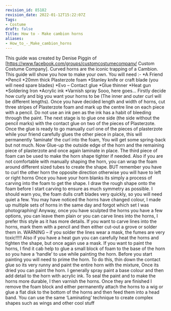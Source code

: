 ```yaml
---
revision_id: 85182
revision_date: 2022-01-12T15:22:07Z
Tags:
- Costume
draft: false
Title: How to - Make cambion horns
aliases:
- How_to_-_Make_cambion_horns
---
```

This guide was created by Denise Piggin of [https://www.facebook.com/groups/customcostumecompany/ Custom Costume Company].
Curved horns are the iconic trapping of a Cambion. This guide will show you how to make your own.
You will need :-
*A Friend
*Pencil
*20mm thick Plasterzote foam
*Stanley knife or craft blade (you will need spare blades)
*Evo – Contact glue
*Glue thinner
*Heat gun
*Soldering Iron
*Acrylic ink
*Varnish spray
Sooo, here goes…
Firstly decide how curly and big you want your horns to be (The inner and outer curl will be different lengths). Once you have decided length and width of horns, cut three stripes of Plasterzote foam and mark up the centre line on each piece with a pencil. Do not use an ink pen as the ink has a habit of bleeding through the paint.
The next stage is to glue one side (the side without the pencil marks) with the contact glue on two of the pieces of Plasterzote. Once the glue is ready to go manually curl one of the pieces of plasterzote while your friend carefully glues the other piece in place, this will permanently ‘laminate’ the curl into the foam, You will get some spring-back but not much.
Now Glue-up the outside edge of the horn and the remaining piece of plasterzote and once again laminate in place. The third piece of foam can be used to make the horn shape tighter if needed. Also if you are not comfortable with manually shaping the horn, you can wrap the foam around different sized tubes to create the shape. BUT remember you have to curl the other horn the opposite direction otherwise you will have to left or right horns
Once you have your horn blanks its simply a process of carving into the foam to get the shape. I draw the rough shape onto the foam before I start carving to ensure as much symmetry as possible. I should warn you, the foam dulls craft blades very quickly, so you will need quiet a few.
You may have noticed the horns have changed colour, I made up multiple sets of horns in the same day and forgot which set I was photographing! Anyway, once you have sculpted the horns you have a few options, you can leave them plain or you can carve lines into the horns, I prefer this style as it has more details. If you want to carve lines into the horns, mark them with a pencil and then either cut-out a grove or solder them in. WARNING – if you solder the lines wear a mask, the fumes are very toxic!!!!!
Also if you have a heat gun you can carefully heat the horns and tighten the shape, but once again use a mask.
If you want to paint the horns, I find it cab help to glue a small block of foam to the base of the horn so you have a ‘handle’ to use while painting the horn. Before you start painting you will need to prime the horn. To do this, thin down the contact glue so its very runny and paint the entire horn with the mixture, Once its dried you can paint the horn.
I generally spray paint a base colour and then add detail to the horn with acrylic ink. To seal the paint and to make the horns more durable, I then varnish the horns. Once they are finished I remove the foam block and either permanently attach the horns to a wig or glue a flat disk to the bottom of the horns and then feed them into a head band.
You can use the same ‘Laminating’ technique to create complex shapes such as wings and other cool stuff